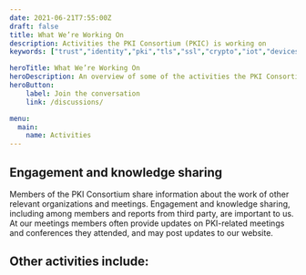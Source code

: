 ```yaml
---
date: 2021-06-21T7:55:00Z
draft: false
title: What We’re Working On
description: Activities the PKI Consortium (PKIC) is working on
keywords: ["trust","identity","pki","tls","ssl","crypto","iot","devices"]

heroTitle: What We’re Working On
heroDescription: An overview of some of the activities the PKI Consortium (PKIC) is working on
heroButton: 
    label: Join the conversation
    link: /discussions/

menu:
  main:
    name: Activities
---
```


## Engagement and knowledge sharing

Members of the PKI Consortium share information about the work of other relevant organizations and meetings. Engagement and knowledge sharing, including among members and reports from third party, are important to us. At our meetings members often provide updates on PKI-related meetings and conferences they attended, and may post updates to our website.

## Other activities include:
